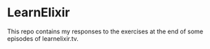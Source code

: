 LearnElixir
===========

This repo contains my responses to the exercises at the end of some episodes of learnelixir.tv.